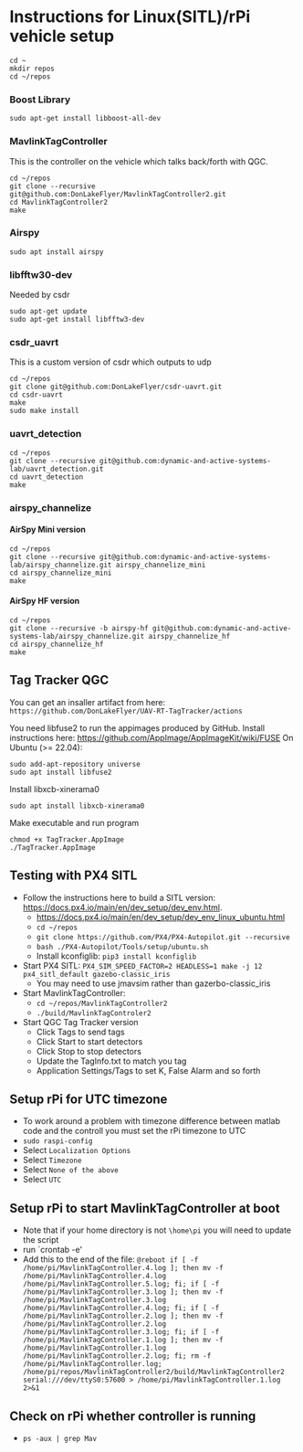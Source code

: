 # Instructions for Linux(SITL)/rPi vehicle setup

```
cd ~
mkdir repos
cd ~/repos
```

### Boost Library
```
sudo apt-get install libboost-all-dev
```

### MavlinkTagController
This is the controller on the vehicle which talks back/forth with QGC.

```
cd ~/repos
git clone --recursive git@github.com:DonLakeFlyer/MavlinkTagController2.git
cd MavlinkTagController2
make
```

### Airspy
`sudo apt install airspy`

### libfftw30-dev
Needed by csdr
```
sudo apt-get update
sudo apt-get install libfftw3-dev
```


### csdr_uavrt
This is a custom version of csdr which outputs to udp

```
cd ~/repos
git clone git@github.com:DonLakeFlyer/csdr-uavrt.git
cd csdr-uavrt 
make
sudo make install
```

### uavrt_detection
```
cd ~/repos
git clone --recursive git@github.com:dynamic-and-active-systems-lab/uavrt_detection.git
cd uavrt_detection 
make
```

### airspy_channelize

#### AirSpy Mini version
```
cd ~/repos
git clone --recursive git@github.com:dynamic-and-active-systems-lab/airspy_channelize.git airspy_channelize_mini
cd airspy_channelize_mini
make
```

#### AirSpy HF version
```
cd ~/repos
git clone --recursive -b airspy-hf git@github.com:dynamic-and-active-systems-lab/airspy_channelize.git airspy_channelize_hf
cd airspy_channelize_hf
make
```

## Tag Tracker QGC
You can get an insaller artifact from here: `https://github.com/DonLakeFlyer/UAV-RT-TagTracker/actions`

You need libfuse2 to run the appimages produced by GitHub. Install instructions here: https://github.com/AppImage/AppImageKit/wiki/FUSE
On Ubuntu (>= 22.04):
```
sudo add-apt-repository universe
sudo apt install libfuse2
```
Install libxcb-xinerama0
```
sudo apt install libxcb-xinerama0
```

Make executable and run program
```
chmod +x TagTracker.AppImage
./TagTracker.AppImage
```

## Testing with PX4 SITL
* Follow the instructions here to build a SITL version: https://docs.px4.io/main/en/dev_setup/dev_env.html.
  * https://docs.px4.io/main/en/dev_setup/dev_env_linux_ubuntu.html
  * `cd ~/repos`
  * `git clone https://github.com/PX4/PX4-Autopilot.git --recursive`
  * `bash ./PX4-Autopilot/Tools/setup/ubuntu.sh`
  * Install kconfiglib: `pip3 install kconfiglib`
* Start PX4 SITL: `PX4_SIM_SPEED_FACTOR=2 HEADLESS=1 make -j 12 px4_sitl_default gazebo-classic_iris`
  * You may need to use jmavsim rather than gazerbo-classic_iris
* Start MavlinkTagController: 
  * `cd ~/repos/MavlinkTagController2`
  * `./build/MavlinkTagControler2`
* Start QGC Tag Tracker version
  * Click Tags to send tags
  * Click Start to start detectors
  * Click Stop to stop detectors
  * Update the TagInfo.txt to match you tag
  * Application Settings/Tags to set K, False Alarm and so forth

## Setup rPi for UTC timezone

* To work around a problem with timezone difference between matlab code and the controll you must set the rPi timezone to UTC
* `sudo raspi-config`
* Select `Localization Options`
* Select `Timezone`
* Select `None of the above`
* Select `UTC`

## Setup rPi to start MavlinkTagController at boot

* Note that if your home directory is not `\home\pi` you will need to update the script
* run `crontab -e'
* Add this to the end of the file: `@reboot if [ -f /home/pi/MavlinkTagController.4.log ]; then mv -f /home/pi/MavlinkTagController.4.log /home/pi/MavlinkTagController.5.log; fi; if [ -f /home/pi/MavlinkTagController.3.log ]; then mv -f /home/pi/MavlinkTagController.3.log /home/pi/MavlinkTagController.4.log; fi; if [ -f /home/pi/MavlinkTagController.2.log ]; then mv -f /home/pi/MavlinkTagController.2.log /home/pi/MavlinkTagController.3.log; fi; if [ -f /home/pi/MavlinkTagController.1.log ]; then mv -f /home/pi/MavlinkTagController.1.log /home/pi/MavlinkTagController.2.log; fi; rm -f /home/pi/MavlinkTagController.log; /home/pi/repos/MavlinkTagController2/build/MavlinkTagController2 serial:///dev/ttyS0:57600 > /home/pi/MavlinkTagController.1.log 2>&1`

## Check on rPi whether controller is running

* `ps -aux | grep Mav`
